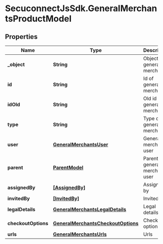 # SecuconnectJsSdk.GeneralMerchantsProductModel

## Properties
Name | Type | Description | Notes
------------ | ------------- | ------------- | -------------
**_object** | **String** | Object of general merchant | [optional] 
**id** | **String** | Id of general merchant | [optional] 
**idOld** | **String** | Old id of general merchant | [optional] 
**type** | **String** | Type of general merchant | [optional] 
**user** | [**GeneralMerchantsUser**](GeneralMerchantsUser.md) | General merchant user | [optional] 
**parent** | [**ParentModel**](ParentModel.md) | Parent of general merchant user | [optional] 
**assignedBy** | [**[AssignedBy]**](AssignedBy.md) | Assigned by | [optional] 
**invitedBy** | [**[InvitedBy]**](InvitedBy.md) | Invited by | [optional] 
**legalDetails** | [**GeneralMerchantsLegalDetails**](GeneralMerchantsLegalDetails.md) | Legal details | [optional] 
**checkoutOptions** | [**GeneralMerchantsCheckoutOptions**](GeneralMerchantsCheckoutOptions.md) | Checkout options | [optional] 
**urls** | [**GeneralMerchantsUrls**](GeneralMerchantsUrls.md) | Urls | [optional] 



